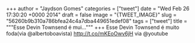 
+++
author = "Jaydson Gomes"
categories = ["tweet"]
date = "Wed Feb 26 17:30:20 +0000 2014"
draft = false
image = "{TWEET_IMAGE}"
slug = "56260b9b310a786bfea24c4a7dba449651edef08"
tags = ["tweet"]
title = """Esse Devin Townsend é mui..."""
+++
Esse Devin Townsend é muito foda(via @albertoboavista) http://t.co/mKEoOwv6jH via @youtube
